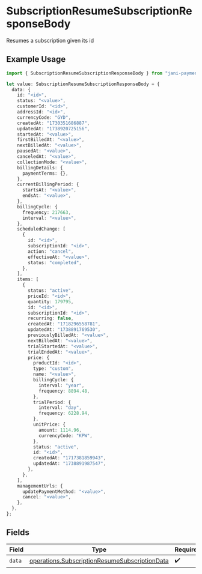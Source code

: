 # SubscriptionResumeSubscriptionResponseBody

Resumes a subscription given its id

## Example Usage

```typescript
import { SubscriptionResumeSubscriptionResponseBody } from "jani-payments/models/operations";

let value: SubscriptionResumeSubscriptionResponseBody = {
  data: {
    id: "<id>",
    status: "<value>",
    customerId: "<id>",
    addressId: "<id>",
    currencyCode: "GYD",
    createdAt: "1730351686887",
    updatedAt: "1738920725156",
    startedAt: "<value>",
    firstBilledAt: "<value>",
    nextBilledAt: "<value>",
    pausedAt: "<value>",
    canceledAt: "<value>",
    collectionMode: "<value>",
    billingDetails: {
      paymentTerms: {},
    },
    currentBillingPeriod: {
      startsAt: "<value>",
      endsAt: "<value>",
    },
    billingCycle: {
      frequency: 217663,
      interval: "<value>",
    },
    scheduledChange: [
      {
        id: "<id>",
        subscriptionId: "<id>",
        action: "cancel",
        effectiveAt: "<value>",
        status: "completed",
      },
    ],
    items: [
      {
        status: "active",
        priceId: "<id>",
        quantity: 179795,
        id: "<id>",
        subscriptionId: "<id>",
        recurring: false,
        createdAt: "1718296558781",
        updatedAt: "1738891769530",
        previouslyBilledAt: "<value>",
        nextBilledAt: "<value>",
        trialStartedAt: "<value>",
        trialEndedAt: "<value>",
        price: {
          productId: "<id>",
          type: "custom",
          name: "<value>",
          billingCycle: {
            interval: "year",
            frequency: 8894.48,
          },
          trialPeriod: {
            interval: "day",
            frequency: 6228.94,
          },
          unitPrice: {
            amount: 1114.96,
            currencyCode: "KPW",
          },
          status: "active",
          id: "<id>",
          createdAt: "1717381859943",
          updatedAt: "1738891987547",
        },
      },
    ],
    managementUrls: {
      updatePaymentMethod: "<value>",
      cancel: "<value>",
    },
  },
};
```

## Fields

| Field                                                                                                          | Type                                                                                                           | Required                                                                                                       | Description                                                                                                    |
| -------------------------------------------------------------------------------------------------------------- | -------------------------------------------------------------------------------------------------------------- | -------------------------------------------------------------------------------------------------------------- | -------------------------------------------------------------------------------------------------------------- |
| `data`                                                                                                         | [operations.SubscriptionResumeSubscriptionData](../../models/operations/subscriptionresumesubscriptiondata.md) | :heavy_check_mark:                                                                                             | N/A                                                                                                            |